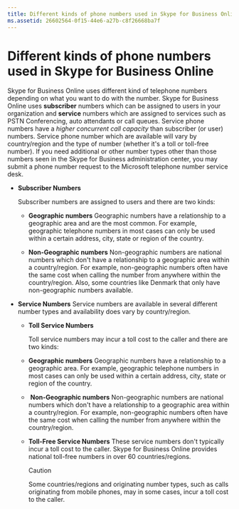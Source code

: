 ```yaml
---
title: Different kinds of phone numbers used in Skype for Business Online
ms.assetid: 26602564-0f15-44e6-a27b-c8f26668ba7f
---
```



# Different kinds of phone numbers used in Skype for Business Online

Skype for Business Online uses different kind of telephone numbers depending on what you want to do with the number. Skype for Business Online uses **subscriber** numbers which can be assigned to users in your organization and **service** numbers which are assigned to services such as PSTN Conferencing, auto attendants or call queues. Service phone numbers have a *higher concurrent call capacity*  than subscriber (or user) numbers. Service phone number which are available will vary by country/region and the type of number (whether it's a toll or toll-free number). If you need additional or other number types other than those numbers seen in the Skype for Business administration center, you may submit a phone number request to the Microsoft telephone number service desk.
  
    
    


- **Subscriber Numbers**
    
     Subscriber numbers are assigned to users and there are two kinds:
    
  - **Geographic numbers** Geographic numbers have a relationship to a geographic area and are the most common. For example, geographic telephone numbers in most cases can only be used within a certain address, city, state or region of the country.
    
  
  - **﻿Non-Geographic numbers** Non-geographic numbers are national numbers which don't have a relationship to a geographic area within a country/region. For example, non-geographic numbers often have the same cost when calling the number from anywhere within the country/region﻿. Also, some countries like Denmark that only have non-geographic numbers available.
    
  
- **Service Numbers** Service numbers are available in several different number types and availability does vary by country/region.
    
  - **Toll Service Numbers**
    
    Toll service numbers may incur a toll cost to the caller and there are two kinds:
    
  - **Geographic numbers** Geographic numbers have a relationship to a geographic area. For example, geographic telephone numbers in most cases can only be used within a certain address, city, state or region of the country.
    
  
  - ﻿ **Non-Geographic numbers** Non-geographic numbers are national numbers which don't have a relationship to a geographic area within a country/region. For example, non-geographic numbers often have the same cost when calling the number from anywhere within the country/region.
    
  
  - **﻿Toll-Free Service Numbers** These service numbers don't typically incur a toll cost to the caller. Skype for Business Online provides national toll-free numbers in over 60 countries/regions.
    
    > [!CAUTION]
      >  Some countries/regions and originating number types, such as calls originating from mobile phones, may in some cases, incur a toll cost to the caller.


